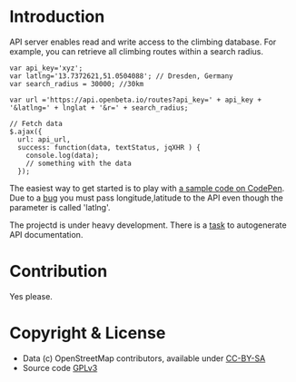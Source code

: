 # Introduction
API server enables read and write access to the climbing database.  For example, you can retrieve all climbing routes within a search radius. 

```
var api_key='xyz';
var latlng='13.7372621,51.0504088'; // Dresden, Germany
var search_radius = 30000; //30km

var url ='https://api.openbeta.io/routes?api_key=' + api_key + '&latlng=' + lnglat + '&r=' + search_radius;

// Fetch data 
$.ajax({
  url: api_url,
  success: function(data, textStatus, jqXHR ) { 
    console.log(data);
    // something with the data  
  });

```

The easiest way to get started is to play with [a sample code on CodePen](http://codepen.io/openbeta/pen/vgpqwP).  Due to a [bug](https://github.com/OpenBeta/design/issues/9) you must pass longitude,latitude to the API even though the parameter is called 'latlng'.

The projectd is under heavy development.  There is a [task](https://github.com/OpenBeta/design/issues/5) to autogenerate API documentation.

# Contribution
Yes please.

# Copyright & License
- Data (c) OpenStreetMap contributors, available under [CC-BY-SA](https://creativecommons.org/licenses/by-sa/4.0/)
- Source code [GPLv3](https://github.com/OpenBeta/beta/blob/master/LICENSE)

